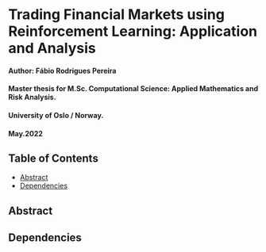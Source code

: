 # Trading Financial Markets using Reinforcement Learning: Application and Analysis

#### Author: Fábio Rodrigues Pereira
#### Master thesis for M.Sc. Computational Science: Applied Mathematics and Risk Analysis.
#### University of Oslo / Norway.
#### May.2022


## Table of Contents

* [Abstract](#Abstract)
* [Dependencies](#Dependencies)


## Abstract


## Dependencies


